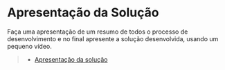 # Apresentação da Solução

Faça uma apresentação de um resumo de todos o processo de desenvolvimento e no final apresente a solução desenvolvida, usando um pequeno vídeo.

> - [Apresentação da solução](https://drive.google.com/file/d/1JqT4TfgKNhmsCgEh7pLaKjcDl6qJD6dN/view?usp=share_link)

